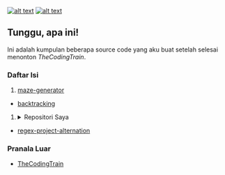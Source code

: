 [![alt text][2.1]][2]
[![alt text][6.1]][6]

## Tunggu, apa ini!
Ini adalah kumpulan beberapa source code yang aku buat setelah selesai menonton <i>TheCodingTrain</i>.

### Daftar Isi
1. [maze-generator](https://github.com/zevtyardt/coding-challenge/tree/main/maze-generator)
 * [backtracking](https://github.com/zevtyardt/coding-challenge/blob/main/maze-generator/backtracking.py)
1. <details>
    <summary>Repositori Saya</summary>

 - [regex-project-alternation](https://github.com/zevtyardt/regex-project-alternation)

   </details>

### Pranala Luar
 * [TheCodingTrain](https://m.youtube.com/channel/UCvjgXvBlbQiydffZU7m1_aw)

[2.1]: http://i.imgur.com/P3YfQoD.png (facebook icon with padding)
[6.1]: http://i.imgur.com/0o48UoR.png (github icon with padding)


[2]: http://www.facebook.com/valxyriee
[6]: http://www.github.com/zevtyardt
